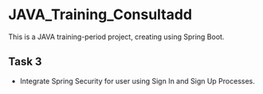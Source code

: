 # JAVA_Training_Consultadd

This is a JAVA training-period project, creating using Spring Boot.

## Task 3

* Integrate Spring Security for user using Sign In and Sign Up Processes.

